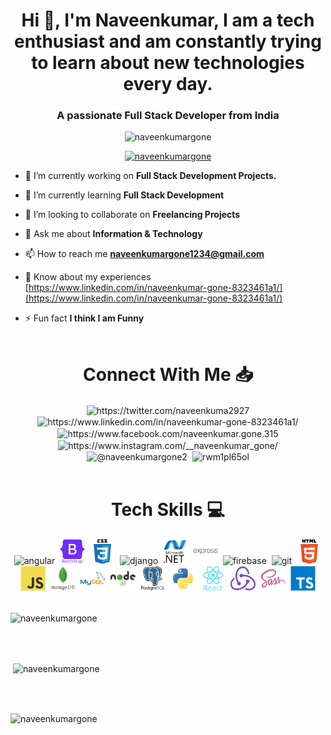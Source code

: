 <h1 align="center">Hi 👋, I'm Naveenkumar, I am a tech enthusiast and am constantly trying to learn about new technologies every day.</h1>
<h3 align="center">A passionate Full Stack Developer from India</h3>

<p align="center"> <img src="https://komarev.com/ghpvc/?username=naveenkumargone&label=Profile%20views&color=0e75b6&style=flat" alt="naveenkumargone" /> </p>

<p align="center"> <a href="https://github.com/ryo-ma/github-profile-trophy"><img src="https://github-profile-trophy.vercel.app/?username=naveenkumargone" alt="naveenkumargone" /></a> </p>

- 🔭 I’m currently working on **Full Stack Development Projects.**

- 🌱 I’m currently learning **Full Stack Development**

- 👯 I’m looking to collaborate on **Freelancing Projects**

- 💬 Ask me about **Information & Technology**

- 📫 How to reach me **naveenkumargone1234@gmail.com**

- 📄 Know about my experiences [https://www.linkedin.com/in/naveenkumar-gone-8323461a1/](https://www.linkedin.com/in/naveenkumar-gone-8323461a1/)

- ⚡ Fun fact **I think I am Funny**
<hr style="height: 2.5px; background-color: transparent; border: none; margin: 10px 0px;">
<h1 align="center">Connect With Me 📥 </h1>
<p align="center">
<a style="text-decoration: none; margin: 0px 2px;" href="https://twitter.com/https://twitter.com/naveenkuma2927" target="blank"><img align="center" src="https://raw.githubusercontent.com/rahuldkjain/github-profile-readme-generator/master/src/images/icons/Social/twitter.svg" alt="https://twitter.com/naveenkuma2927" height="30" width="40" /></a>
<a style="text-decoration: none; margin: 0px 2px;" href="https://linkedin.com/in/https://www.linkedin.com/in/naveenkumar-gone-8323461a1/" target="blank"><img align="center" src="https://raw.githubusercontent.com/rahuldkjain/github-profile-readme-generator/master/src/images/icons/Social/linked-in-alt.svg" alt="https://www.linkedin.com/in/naveenkumar-gone-8323461a1/" height="30" width="40" /></a>
<a style="text-decoration: none; margin: 0px 2px;" href="https://fb.com/https://www.facebook.com/naveenkumar.gone.315" target="blank"><img align="center" src="https://raw.githubusercontent.com/rahuldkjain/github-profile-readme-generator/master/src/images/icons/Social/facebook.svg" alt="https://www.facebook.com/naveenkumar.gone.315" height="30" width="40" /></a>
<a style="text-decoration: none; margin: 0px 2px;" href="https://instagram.com/https://www.instagram.com/__naveenkumar_gone/" target="blank"><img align="center" src="https://raw.githubusercontent.com/rahuldkjain/github-profile-readme-generator/master/src/images/icons/Social/instagram.svg" alt="https://www.instagram.com/__naveenkumar_gone/" height="30" width="40" /></a>
<a style="text-decoration: none; margin: 0px 2px;" href="https://www.hackerrank.com/@naveenkumargone2" target="blank"><img align="center" src="https://raw.githubusercontent.com/rahuldkjain/github-profile-readme-generator/master/src/images/icons/Social/hackerrank.svg" alt="@naveenkumargone2" height="30" width="40" /></a>
<a style="text-decoration: none; margin: 0px 2px;" href="https://www.leetcode.com/rwm1pl65ol" target="blank"><img align="center" src="https://raw.githubusercontent.com/rahuldkjain/github-profile-readme-generator/master/src/images/icons/Social/leet-code.svg" alt="rwm1pl65ol" height="30" width="40" /></a>
</p>
<hr style="height: 2.5px; background-color: transparent; border: none; margin: 10px 0px;">
<h1 align="center">Tech Skills 💻 </h1>
<p align="center"> <a href="https://angular.io" style="text-decoration: none; margin: 0px 2px;" target="_blank" rel="noreferrer"> <img src="https://angular.io/assets/images/logos/angular/angular.svg" alt="angular" width="40" height="40"/> </a> <a href="https://getbootstrap.com" style="text-decoration: none; margin: 0px 2px;" target="_blank" rel="noreferrer"> <img src="https://raw.githubusercontent.com/devicons/devicon/master/icons/bootstrap/bootstrap-plain-wordmark.svg" alt="bootstrap" width="40" height="40"/> </a> <a href="https://www.w3schools.com/css/" style="text-decoration: none; margin: 0px 2px;" target="_blank" rel="noreferrer"> <img src="https://raw.githubusercontent.com/devicons/devicon/master/icons/css3/css3-original-wordmark.svg" alt="css3" width="40" height="40"/> </a> <a href="https://www.djangoproject.com/" style="text-decoration: none; margin: 0px 2px;" target="_blank" rel="noreferrer"> <img src="https://cdn.worldvectorlogo.com/logos/django.svg" alt="django" width="40" height="40"/> </a> <a href="https://dotnet.microsoft.com/" style="text-decoration: none; margin: 0px 2px;" target="_blank" rel="noreferrer"> <img src="https://raw.githubusercontent.com/devicons/devicon/master/icons/dot-net/dot-net-original-wordmark.svg" alt="dotnet" width="40" height="40"/> </a> <a href="https://expressjs.com" style="text-decoration: none; margin: 0px 2px;" target="_blank" rel="noreferrer"> <img src="https://raw.githubusercontent.com/devicons/devicon/master/icons/express/express-original-wordmark.svg" alt="express" width="40" height="40"/> </a> <a href="https://firebase.google.com/" style="text-decoration: none; margin: 0px 2px;" target="_blank" rel="noreferrer"> <img src="https://www.vectorlogo.zone/logos/firebase/firebase-icon.svg" alt="firebase" width="40" height="40"/> </a> <a href="https://git-scm.com/" style="text-decoration: none; margin: 0px 2px;" target="_blank" rel="noreferrer"> <img src="https://www.vectorlogo.zone/logos/git-scm/git-scm-icon.svg" alt="git" width="40" height="40"/> </a> <a href="https://www.w3.org/html/" style="text-decoration: none; margin: 0px 2px;" target="_blank" rel="noreferrer"> <img src="https://raw.githubusercontent.com/devicons/devicon/master/icons/html5/html5-original-wordmark.svg" alt="html5" width="40" height="40"/> </a> <a href="https://developer.mozilla.org/en-US/docs/Web/JavaScript" style="text-decoration: none; margin: 0px 2px;" target="_blank" rel="noreferrer"> <img src="https://raw.githubusercontent.com/devicons/devicon/master/icons/javascript/javascript-original.svg" alt="javascript" width="40" height="40"/> </a> <a href="https://www.mongodb.com/" style="text-decoration: none; margin: 0px 2px;" target="_blank" rel="noreferrer"> <img src="https://raw.githubusercontent.com/devicons/devicon/master/icons/mongodb/mongodb-original-wordmark.svg" alt="mongodb" width="40" height="40"/> </a> <a href="https://www.mysql.com/" style="text-decoration: none; margin: 0px 2px;" target="_blank" rel="noreferrer"> <img src="https://raw.githubusercontent.com/devicons/devicon/master/icons/mysql/mysql-original-wordmark.svg" alt="mysql" width="40" height="40"/> </a> <a href="https://nodejs.org" style="text-decoration: none; margin: 0px 2px;" target="_blank" rel="noreferrer"> <img src="https://raw.githubusercontent.com/devicons/devicon/master/icons/nodejs/nodejs-original-wordmark.svg" alt="nodejs" width="40" height="40"/> </a> <a href="https://www.postgresql.org" style="text-decoration: none; margin: 0px 2px;" target="_blank" rel="noreferrer"> <img src="https://raw.githubusercontent.com/devicons/devicon/master/icons/postgresql/postgresql-original-wordmark.svg" alt="postgresql" width="40" height="40"/> </a> <a href="https://www.python.org" style="text-decoration: none; margin: 0px 2px;" target="_blank" rel="noreferrer"> <img src="https://raw.githubusercontent.com/devicons/devicon/master/icons/python/python-original.svg" alt="python" width="40" height="40"/> </a> <a href="https://reactjs.org/" style="text-decoration: none; margin: 0px 2px;" target="_blank" rel="noreferrer"> <img src="https://raw.githubusercontent.com/devicons/devicon/master/icons/react/react-original-wordmark.svg" alt="react" width="40" height="40"/> </a> <a href="https://redux.js.org" style="text-decoration: none; margin: 0px 2px;" target="_blank" rel="noreferrer"> <img src="https://raw.githubusercontent.com/devicons/devicon/master/icons/redux/redux-original.svg" alt="redux" width="40" height="40"/> </a> <a href="https://sass-lang.com" style="text-decoration: none; margin: 0px 2px;" target="_blank" rel="noreferrer"> <img src="https://raw.githubusercontent.com/devicons/devicon/master/icons/sass/sass-original.svg" alt="sass" width="40" height="40"/> </a> <a href="https://www.typescriptlang.org/" style="text-decoration: none; margin: 0px 2px;" target="_blank" rel="noreferrer"> <img src="https://raw.githubusercontent.com/devicons/devicon/master/icons/typescript/typescript-original.svg" alt="typescript" width="40" height="40"/> </a> </p>
<hr style="height: 2.5px; background-color: transparent; border: none; margin: 10px 0px;">
<p><img align="center" src="https://github-readme-stats.vercel.app/api/top-langs?username=naveenkumargone&show_icons=true&locale=en&layout=compact" alt="naveenkumargone" /></p>
<br>
<br>
<p>&nbsp;<img align="center" src="https://github-readme-stats.vercel.app/api?username=naveenkumargone&show_icons=true&locale=en" alt="naveenkumargone" /></p>
<br>
<br>
<p><img align="center" src="https://github-readme-streak-stats.herokuapp.com/?user=naveenkumargone&" alt="naveenkumargone" /></p>
